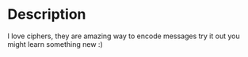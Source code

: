 # Description
I love ciphers, they are amazing way to encode messages
try it out you might learn something new :)
